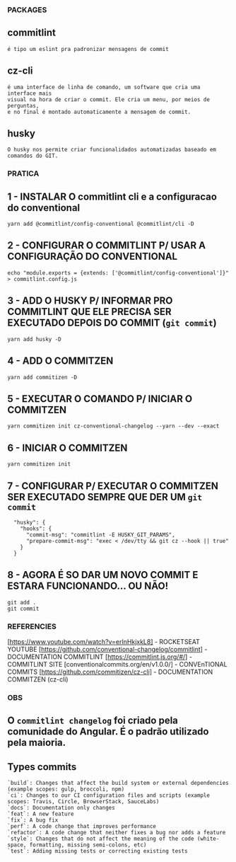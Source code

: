 ### PACKAGES

  ## commitlint
    é tipo um eslint pra padronizar mensagens de commit

  ## cz-cli
    é uma interface de linha de comando, um software que cria uma interface mais
    visual na hora de criar o commit. Ele cria um menu, por meios de perguntas, 
    e no final é montado automaticamente a mensagem de commit.

  ## husky
    O husky nos permite criar funcionalidados automatizadas baseado em comandos do GIT.


### PRATICA

  ## 1 - INSTALAR O commitlint cli e a configuracao do conventional
    yarn add @commitlint/config-conventional @commitlint/cli -D
  ## 2 - CONFIGURAR O COMMITLINT P/ USAR A CONFIGURAÇÃO DO CONVENTIONAL 
    echo "module.exports = {extends: ['@commitlint/config-conventional']}" > commitlint.config.js
  ## 3 - ADD O HUSKY P/ INFORMAR PRO COMMITLINT QUE ELE PRECISA SER EXECUTADO DEPOIS DO COMMIT (`git commit`)
    yarn add husky -D
  ## 4 - ADD O COMMITZEN
    yarn add commitizen -D
  ## 5 - EXECUTAR O COMANDO P/ INICIAR O COMMITZEN
    yarn commitizen init cz-conventional-changelog --yarn --dev --exact
  ## 6 - INICIAR O COMMITZEN
    yarn commitizen init
  ## 7 - CONFIGURAR P/ EXECUTAR O COMMITZEN SER EXECUTADO SEMPRE QUE DER UM `git commit`
      "husky": {
        "hooks": {
          "commit-msg": "commitlint -E HUSKY_GIT_PARAMS",
          "prepare-commit-msg": "exec < /dev/tty && git cz --hook || true"
        }
      }
  ## 8 - AGORA É SO DAR UM NOVO COMMIT E ESTARA FUNCIONANDO... OU NÃO!
    git add .
    git commit

### REFERENCIES
  [https://www.youtube.com/watch?v=erInHkjxkL8] - ROCKETSEAT YOUTUBE 
  [https://github.com/conventional-changelog/commitlint]  - DOCUMENTATION COMMITLINT
  [https://commitlint.js.org/#/]  - COMMITLINT SITE
  [conventionalcommits.org/en/v1.0.0/]  - CONVEnTIONAL COMMITS
  [https://github.com/commitizen/cz-cli] - DOCUMENTATION COMMITZEN (cz-cli)

### OBS
  ##  O `commitlint changelog` foi criado pela comunidade do Angular. É o padrão utilizado pela maioria.

  ## Types commits
    `build`: Changes that affect the build system or external dependencies (example scopes: gulp, broccoli, npm)
    `ci`: Changes to our CI configuration files and scripts (example scopes: Travis, Circle, BrowserStack, SauceLabs)
    `docs`: Documentation only changes
    `feat`: A new feature
    `fix`: A bug fix
    `perf`: A code change that improves performance
    `refactor`: A code change that neither fixes a bug nor adds a feature
    `style`: Changes that do not affect the meaning of the code (white-space, formatting, missing semi-colons, etc)
    `test`: Adding missing tests or correcting existing tests
